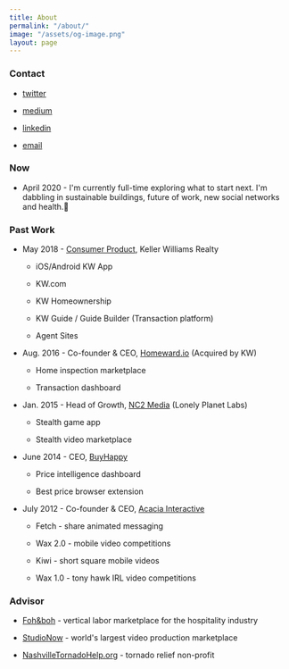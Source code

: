 ```yaml
---
title: About
permalink: "/about/"
image: "/assets/og-image.png"
layout: page
---
```


### Contact

* [twitter](https://twitter.com/jaymehoffman)

* [medium](https://medium.com/@jaymehoffman)

* [linkedin](https://www.linkedin.com/in/jaymehoffman/)

* [email](mailto:Jayme(at)jaymehoffman.com)

### Now

* April 2020 - I'm currently full-time exploring what to start next. I'm dabbling in sustainable buildings, future of work, new social networks and health.🚀

### Past Work

* May 2018 - [Consumer Product](https://www.linkedin.com/posts/jaymehoffman_make-impact-in-real-estate-check-i-activity-6641050799554256896-f4II), Keller Williams Realty

  * iOS/Android KW App

  * KW.com

  * KW Homeownership

  * KW Guide / Guide Builder (Transaction platform)

  * Agent Sites

* Aug. 2016 - Co-founder & CEO, [Homeward.io](https://homeward.io/) (Acquired by KW)

  * Home inspection marketplace

  * Transaction dashboard

* Jan. 2015 - Head of Growth, [NC2 Media](http://nc2media.com/) (Lonely Planet Labs)

  * Stealth game app

  * Stealth video marketplace

* June 2014 - CEO, [BuyHappy](https://angel.co/buyhappy)

  * Price intelligence dashboard

  * Best price browser extension

* July 2012 - Co-founder & CEO, [Acacia Interactive](https://angel.co/acacia)

  * Fetch - share animated messaging

  * Wax 2.0 - mobile video competitions

  * Kiwi - short square mobile videos

  * Wax 1.0 - tony hawk IRL video competitions

### Advisor

* [Foh&boh](https://fohandboh.com/) - vertical labor marketplace for the hospitality industry

* [StudioNow](http://studionow.com/) - world's largest video production marketplace

* [NashvilleTornadoHelp.org](http://nashvilletornadohelp.org/) - tornado relief non-profit